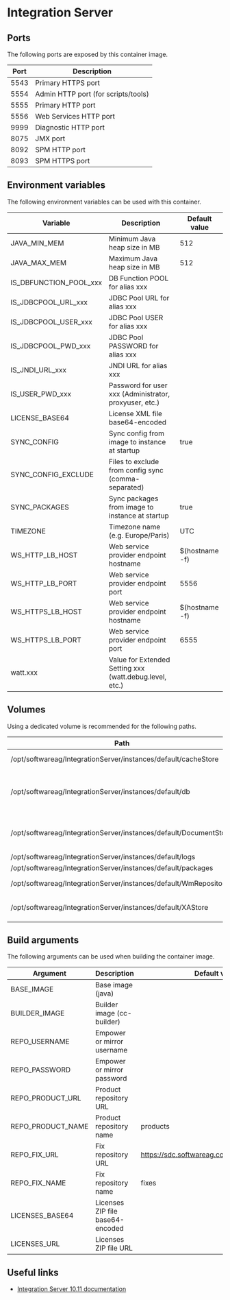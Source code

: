 # Integration Server

## Ports

The following ports are exposed by this container image.

| Port | Description |
| ---- | ----------- |
| 5543 | Primary HTTPS port |
| 5554 | Admin HTTP port (for scripts/tools) |
| 5555 | Primary HTTP port |
| 5556 | Web Services HTTP port |
| 9999 | Diagnostic HTTP port |
| 8075 | JMX port |
| 8092 | SPM HTTP port |
| 8093 | SPM HTTPS port |

## Environment variables

The following environment variables can be used with this container.

| Variable | Description | Default value |
| -------- | ----------- | ------------- |
| JAVA_MIN_MEM | Minimum Java heap size in MB | 512 |
| JAVA_MAX_MEM | Maximum Java heap size in MB | 512 |
| IS_DBFUNCTION_POOL_xxx | DB Function POOL for alias xxx | |
| IS_JDBCPOOL_URL_xxx | JDBC Pool URL for alias xxx | |
| IS_JDBCPOOL_USER_xxx | JDBC Pool USER for alias xxx | |
| IS_JDBCPOOL_PWD_xxx | JDBC Pool PASSWORD for alias xxx | |
| IS_JNDI_URL_xxx | JNDI URL for alias xxx | |
| IS_USER_PWD_xxx | Password for user xxx (Administrator, proxyuser, etc.) | |
| LICENSE_BASE64 | License XML file base64-encoded | |
| SYNC_CONFIG | Sync config from image to instance at startup | true |
| SYNC_CONFIG_EXCLUDE | Files to exclude from config sync (comma-separated) | |
| SYNC_PACKAGES | Sync packages from image to instance at startup | true |
| TIMEZONE | Timezone name (e.g. Europe/Paris) | UTC |
| WS_HTTP_LB_HOST | Web service provider endpoint hostname | $(hostname -f) |
| WS_HTTP_LB_PORT | Web service provider endpoint port | 5556 |
| WS_HTTPS_LB_HOST | Web service provider endpoint hostname | $(hostname -f) |
| WS_HTTPS_LB_PORT | Web service provider endpoint port | 6555 |
| watt.xxx | Value for Extended Setting xxx (watt.debug.level, etc.) | |

## Volumes

Using a dedicated volume is recommended for the following paths.

| Path | Description |
| ---- | ----------- |
| /opt/softwareag/IntegrationServer/instances/default/cacheStore | Cache persistence |
| /opt/softwareag/IntegrationServer/instances/default/db | Derby databases (embedded, audit, CSQ ...) |
| /opt/softwareag/IntegrationServer/instances/default/DocumentStore | Document store (resubmit, triggers ...) |
| /opt/softwareag/IntegrationServer/instances/default/logs | Server logs |
| /opt/softwareag/IntegrationServer/instances/default/packages | Packages |
| /opt/softwareag/IntegrationServer/instances/default/WmRepository4 | Legacy repository |
| /opt/softwareag/IntegrationServer/instances/default/XAStore | XA transaction store |

## Build arguments

The following arguments can be used when building the container image.

| Argument | Description | Default value |
| -------- | ----------- | ------------- |
| BASE_IMAGE | Base image (java) | |
| BUILDER_IMAGE | Builder image (cc-builder) | |
| REPO_USERNAME | Empower or mirror username | |
| REPO_PASSWORD | Empower or mirror password | |
| REPO_PRODUCT_URL | Product repository URL | |
| REPO_PRODUCT_NAME | Product repository name | products |
| REPO_FIX_URL | Fix repository URL | https://sdc.softwareag.com/updates/prodRepo |
| REPO_FIX_NAME | Fix repository name | fixes |
| LICENSES_BASE64 | Licenses ZIP file base64-encoded | |
| LICENSES_URL | Licenses ZIP file URL | |

## Useful links

- [Integration Server 10.11 documentation](https://documentation.softwareag.com/webmethods/microservices_container/msc10-11/10-11_MSC_PIE_webhelp/index.html)
